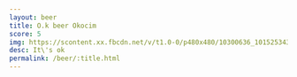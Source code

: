 ```yaml
---
layout: beer
title: O.k beer Okocim
score: 5
img: https://scontent.xx.fbcdn.net/v/t1.0-0/p480x480/10300636_10152534301428745_4348861457784870364_n.jpg?oh=716c6d776a5c3846756e48cc0b67ee2f&oe=58C79613
desc: It\'s ok
permalink: /beer/:title.html
---
```

